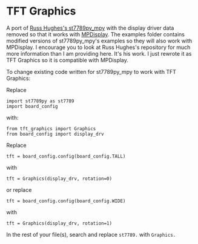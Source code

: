 # TFT Graphics
A port of [Russ Hughes's st7789py_mpy](https://github.com/russhughes/st7789py_mpy) with the display driver data removed so that it works with [MPDisplay](https://github.com/bdbarnett/mpdisplay).  The examples folder contains modified versions of st7789py_mpy's examples so they will also work with MPDisplay.  I encourage you to look at Russ Hughes's repository for much more information than I am providing here.  It's his work.  I just rewrote it as TFT Graphics so it is compatible with MPDisplay.

To change existing code written for st7789py_mpy to work with TFT Graphics:

Replace
```
import st7789py as st7789
import board_config
```
with:
```
from tft_graphics import Graphics
from board_config import display_drv
```

Replace
```
tft = board_config.config(board_config.TALL)
```
with
```
tft = Graphics(display_drv, rotation=0)
```
or replace
```
tft = board_config.config(board_config.WIDE)
```
with
```
tft = Graphics(display_drv, rotation=1)
```

In the rest of your file(s), search and replace `st7789.` with `Graphics.`
